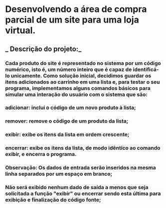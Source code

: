 # **Desenvolvendo a área de compra parcial de um site para uma loja virtual.** 

## **_ Descrição do projeto:_**  

### Cada produto do site é representado no sistema por um código numérico, isto é, um número inteiro que é capaz de identificá-lo unicamente. Como solução inicial, decidimos guardar os itens adicionados ao carrinho em uma lista e, para testar o seu programa, implementamos alguns comandos básicos para simular uma interação do usuário com o sistema que são:

### **adicionar:** inclui o código de um novo produto à lista;
### **remover:** remove o código de um produto da lista;
### **exibir:** exibe os itens da lista em ordem crescente;
### **encerrar:** exibe os itens da lista, de modo idêntico ao comando exibir, e encerra o programa.

### **Observação:** Os **dados de entrada** serão inseridos na mesma linha separados por um espaço em branco;
### Não será exibido nenhum dado de saída a menos que seja solicitada a função **"exibir"** ou **encerrar** sendo esta última para exibição e finalização do código fonte;

